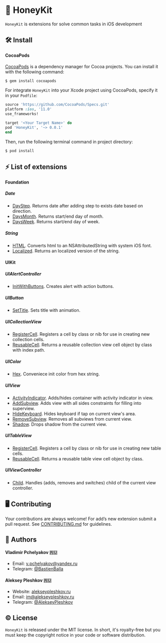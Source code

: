 # 🍯 HoneyKit

`HoneyKit` is extensions for solve common tasks in iOS development

## 🛠 Install

#### CocoaPods

[CocoaPods](https://cocoapods.org) is a dependency manager for Cocoa projects. You can install it with the following command:

```bash
$ gem install cocoapods
```

For integrate `HoneyKit` into your Xcode project using CocoaPods, specify it in your `Podfile`:

```ruby
source 'https://github.com/CocoaPods/Specs.git'
platform :ios, '11.0'
use_frameworks!

target '<Your Target Name>' do
pod 'HoneyKit', '~> 0.0.1'
end
```

Then, run the following terminal command in project directory:

```bash
$ pod install
```

## ⚡️ List of extensions

#### Foundation

##### Date 
* [DayStep](https://github.com/sqrline/HoneyKit/blob/master/HoneyKit/Foundation/Date/Date%2BDayStep.swift). Returns date after adding step to exists date based on direction.
* [DaysMonth](https://github.com/sqrline/HoneyKit/blob/master/HoneyKit/Foundation/Date/Date%2BDaysMonth.swift). Returns start/end day of month.
* [DaysWeek](https://github.com/sqrline/HoneyKit/blob/master/HoneyKit/Foundation/Date/Date%2BDaysWeek.swift). Returns start/end day of week.

##### String 
* [HTML](https://github.com/sqrline/HoneyKit/blob/master/HoneyKit/Foundation/String/String%2BHTML.swift). Converts html to an NSAttributedString with system iOS font.
* [Localized](https://github.com/sqrline/HoneyKit/blob/master/HoneyKit/Foundation/String/String%2BLocalized.swift). Returns an localized version of the string.

#### UIKit

##### UIAlertController
* [InitWithButtons](https://github.com/sqrline/HoneyKit/blob/master/HoneyKit/UIKit/UIAlertController/UIAlertController%2BInitWithButtons.swift). Creates alert with action buttons.

##### UIButton
* [SetTitle](https://github.com/sqrline/HoneyKit/blob/master/HoneyKit/UIKit/UIButton/UIButton%2BSetTitle.swift). Sets title with animation.

##### UICollectionView
* [RegisterCell](https://github.com/sqrline/HoneyKit/blob/master/HoneyKit/UIKit/UICollectionView/UICollectionView%2BRegisterCell.swift). Registers a cell by class or nib for use in creating new collection cells.
* [ReusableCell](https://github.com/sqrline/HoneyKit/blob/master/HoneyKit/UIKit/UICollectionView/UICollectionView%2BReusableCell.swift). Returns a reusable collection view cell object by class with index path.

##### UIColor
* [Hex](https://github.com/sqrline/HoneyKit/blob/master/HoneyKit/UIKit/UIColor/UIColor%2BHex.swift). Conveniece init color from hex string.

##### UIView
* [ActivityIndicator](https://github.com/sqrline/HoneyKit/blob/master/HoneyKit/UIKit/UIView/UIView%2BActivityIndicator.swift). Adds/hides container with activity indicator in view.
* [AddSubview](https://github.com/sqrline/HoneyKit/blob/master/HoneyKit/UIKit/UIView/UIView%2BAddSubview.swift). Adds view with all sides constraints for filling into superview.
* [HideKeyboard](https://github.com/sqrline/HoneyKit/blob/master/HoneyKit/UIKit/UIView/UIView%2BHideKeyboard.swift). Hides keyboard if tap on current view's area.
* [RemoveSubview](https://github.com/sqrline/HoneyKit/blob/master/HoneyKit/UIKit/UIView/UIView%2BRemoveSubview.swift). Removes all subviews from current view.
* [Shadow](https://github.com/sqrline/HoneyKit/blob/master/HoneyKit/UIKit/UIView/UIView%2BShadow.swift). Drops shadow from the current view.

##### UITableView
* [RegisterCell](https://github.com/sqrline/HoneyKit/blob/master/HoneyKit/UIKit/UITableView/UITableView%2BRegisterCell.swift). Registers a cell by class or nib for use in creating new table cells.
* [ReusableCell](https://github.com/sqrline/HoneyKit/blob/master/HoneyKit/UIKit/UITableView/UITableView%2BReusableCell.swift). Returns a reusable table view cell object by class.

##### UIViewController
* [Child](https://github.com/sqrline/HoneyKit/blob/master/HoneyKit/UIKit/UIViewController/UIViewController%2BChild.swift). Handles (adds, removes and switches) child of the current view controller.

## 🖥 Contributing

Your contributions are always welcome! For add’s new extension submit a pull request. See [CONTRIBUTING.md](https://github.com/sqrline/HoneyKit/blob/master/CONTRIBUTING.md) for guidelines.

## 🖖 Authors

#### Vladimir Pchelyakov 🇷🇺
* Email: [v.pchelyakov@yandex.ru](mailto:v.pchelyakov@yandex.ru)
* Telegram: [@BastienBalla](https://t.me/BastienBalla)

#### Aleksey Pleshkov 🇷🇺
* Website: [alekseypleshkov.ru](https://alekseypleshkov.ru)
* Email: [im@alekseypleshkov.ru](mailto:im@alekseypleshkov.ru)
* Telegram: [@AlekseyPleshkov](https://t.me/AlekseyPleshkov)

## ©️ License

`HoneyKit` is released under the MIT license. In short, it's royalty-free but you must keep the copyright notice in your code or software distribution.

